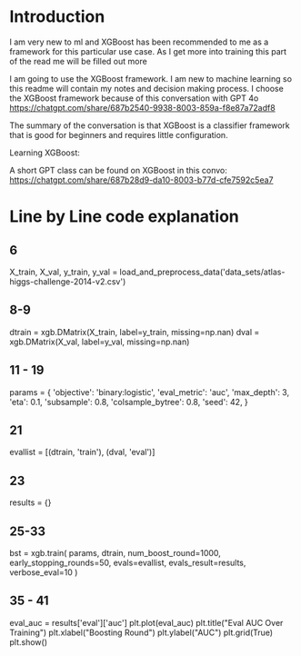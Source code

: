 # Introduction
I am very new to ml and XGBoost has been recommended to me as a framework for this particular use case. As I get more into training this part of the read me will be filled out more

I am going to use the XGBoost framework. I am new to machine learning so this readme will contain my notes and decision making process. I choose the XGBoost framework because of this conversation with GPT 4o https://chatgpt.com/share/687b2540-9938-8003-859a-f8e87a72adf8 

The summary of the conversation is that XGBoost is a classifier framework that is good for beginners and requires little configuration.

Learning XGBoost:

A short GPT class can be found on XGBoost in this convo: https://chatgpt.com/share/687b28d9-da10-8003-b77d-cfe7592c5ea7

# Line by Line code explanation

## 6

<!-- This line sets the training and evaluation features (X) and the evaluation and training targets (y) to the output of the data cleaning file found at etl/data_cleaning.py. -->

X_train, X_val, y_train, y_val = load_and_preprocess_data('data_sets/atlas-higgs-challenge-2014-v2.csv')

## 8-9

<!-- We need to convert the output of the data cleaning file which is a dataframe into something called a DMatrix which is XGBoost's preferred format -->

dtrain = xgb.DMatrix(X_train, label=y_train, missing=np.nan)
dval = xgb.DMatrix(X_val, label=y_val, missing=np.nan)

## 11 - 19 

<!-- This sets the parameters for the model.  

objective: binary classification (logistic regression)

eval_metric: AUC (Area Under Curve)

max_depth: tree depth (controls overfitting)

eta: learning rate (how fast to learn)

subsample: row sampling per tree (for regularization)

colsample_bytree: column sampling per tree (for regularization)

seed: reproducibility

-->

<!-- Parameters I needed to learn

subsample: controls what fraction of the rows that XGBoost randomly picks for each new tree it builds. This is done so it gets a new sample of data at each tree level ensuring some level of random data. If it is too random it can be hard to learn so it is best to keep it between 0.7 and 0.9

colsample_bytree: this is similar to subsample but it picks a fraction of the features to train on. this prevents overfitting by ensuring one feature doesn't dominate prediction. .8 is the default starting point
 -->

params = {
    'objective': 'binary:logistic',
    'eval_metric': 'auc',
    'max_depth': 3,
    'eta': 0.1,
    'subsample': 0.8,
    'colsample_bytree': 0.8,
    'seed': 42,
}

## 21

<!-- This created a variable called evallist that is a list containing two touples that track the training and eval data as it trains -->

<!-- XGboost only trains on the training set and then after each round it predicts based on the training set and the evaluation set to gather information like AUC and loss -->

evallist = [(dtrain, 'train'), (dval, 'eval')]

## 23

<!-- This assigns a dictionary to results so we can plot our auc -->

results = {}

## 25-33

<!-- This calls the training function from the XGBoost framework pulling in the parameters, the DMatrix Values, sets the number of training rounds, how many rounds to stop if improvement stagnates, sets train and evaluation sets, and how many rounds to print the metrics  -->

bst = xgb.train(
    params,
    dtrain,
    num_boost_round=1000,
    early_stopping_rounds=50,
    evals=evallist,
    evals_result=results,
    verbose_eval=10
)

## 35 - 41

<!-- GPT generated auc pyplot -->

eval_auc = results['eval']['auc']
plt.plot(eval_auc)
plt.title("Eval AUC Over Training")
plt.xlabel("Boosting Round")
plt.ylabel("AUC")
plt.grid(True)
plt.show()
